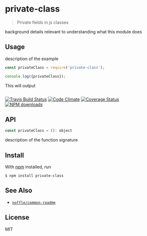 # private-class

> Private fields in js classes

background details relevant to understanding what this module does

## Usage

description of the example

```js
const privateClass = require('private-class');

console.log({privateClass});
```

This will output

```
```

[![Travis Build Status](https://img.shields.io/travis/parro-it/private-class/master.svg)](http://travis-ci.org/parro-it/private-class)
[![Code Climate](https://img.shields.io/codeclimate/github/parro-it/private-class.svg)](https://codeclimate.com/github/parro-it/private-class)
[![Coverage Status](https://coveralls.io/repos/github/parro-it/private-class/badge.svg?branch=master)](https://coveralls.io/github/parro-it/private-class?branch=master)
[![NPM downloads](https://img.shields.io/npm/dt/private-class.svg)](https://npmjs.org/package/private-class)


## API

```js
const privateClass = (): object
```

description of the function signature

## Install

With [npm](https://npmjs.org/) installed, run

```
$ npm install private-class
```

## See Also

- [`noffle/common-readme`](https://github.com/noffle/common-readme)

## License

MIT

